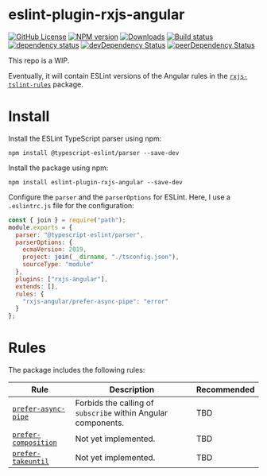 # eslint-plugin-rxjs-angular

[![GitHub License](https://img.shields.io/badge/license-MIT-blue.svg)](https://github.com/cartant/eslint-plugin-rxjs-angular/blob/master/LICENSE)
[![NPM version](https://img.shields.io/npm/v/eslint-plugin-rxjs-angular.svg)](https://www.npmjs.com/package/eslint-plugin-rxjs-angular)
[![Downloads](http://img.shields.io/npm/dm/eslint-plugin-rxjs-angular.svg)](https://npmjs.org/package/eslint-plugin-rxjs-angular)
[![Build status](https://img.shields.io/circleci/build/github/cartant/eslint-plugin-rxjs-angular?token=d3e3fd6613244558287da156fd9e0c4357a2170c)](https://app.circleci.com/pipelines/github/cartant)
[![dependency status](https://img.shields.io/david/cartant/eslint-plugin-rxjs-angular.svg)](https://david-dm.org/cartant/eslint-plugin-rxjs-angular)
[![devDependency Status](https://img.shields.io/david/dev/cartant/eslint-plugin-rxjs-angular.svg)](https://david-dm.org/cartant/eslint-plugin-rxjs-angular#info=devDependencies)
[![peerDependency Status](https://img.shields.io/david/peer/cartant/eslint-plugin-rxjs-angular.svg)](https://david-dm.org/cartant/eslint-plugin-rxjs-angular#info=peerDependencies)

This repo is a WIP.

Eventually, it will contain ESLint versions of the Angular rules in the [`rxjs-tslint-rules`](https://github.com/cartant/rxjs-tslint-rules) package.

# Install

Install the ESLint TypeScript parser using npm:

```
npm install @typescript-eslint/parser --save-dev
```

Install the package using npm:

```
npm install eslint-plugin-rxjs-angular --save-dev
```

Configure the `parser` and the `parserOptions` for ESLint. Here, I use a `.eslintrc.js` file for the configuration:

```js
const { join } = require("path");
module.exports = {
  parser: "@typescript-eslint/parser",
  parserOptions: {
    ecmaVersion: 2019,
    project: join(__dirname, "./tsconfig.json"),
    sourceType: "module"
  },
  plugins: ["rxjs-angular"],
  extends: [],
  rules: {
    "rxjs-angular/prefer-async-pipe": "error"
  }
};
```

# Rules

The package includes the following rules:

| Rule | Description | Recommended |
| --- | --- | --- |
| [`prefer-async-pipe`](https://github.com/cartant/eslint-plugin-rxjs-angular/blob/main/source/rules/prefer-async-pipe.ts) | Forbids the calling of `subscribe` within Angular components. | TBD |
| [`prefer-composition`](https://github.com/cartant/eslint-plugin-rxjs-angular/blob/main/source/rules/prefer-composition.ts) | Not yet implemented. | TBD |
| [`prefer-takeuntil`](https://github.com/cartant/eslint-plugin-rxjs-angular/blob/main/source/rules/prefer-takeuntil.ts) | Not yet implemented. | TBD |